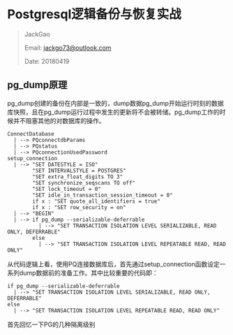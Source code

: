 # Postgresql逻辑备份与恢复实战

> JackGao
>
> Email: jackgo73@outlook.com
>
> Date:  20180419

## pg_dump原理

pg_dump创建的备份在内部是一致的，dump数据pg_dump开始运行时刻的数据库快照，且在pg_dump运行过程中发生的更新将不会被转储。pg_dump工作的时候并不阻塞其他的对数据库的操作。 

```
ConnectDatabase
  | --> PQconnectdbParams
  | --> PQstatus
  | --> PQconnectionUsedPassword
setup_connection
  | --> "SET DATESTYLE = ISO"
        "SET INTERVALSTYLE = POSTGRES"
        "SET extra_float_digits TO 3"
        "SET synchronize_seqscans TO off"
        "SET lock_timeout = 0"
        "SET idle_in_transaction_session_timeout = 0"
        if x : "SET quote_all_identifiers = true"
        if x : "SET row_security = on"
  | --> "BEGIN"
  | --> if pg_dump --serializable-deferrable 
          | --> "SET TRANSACTION ISOLATION LEVEL SERIALIZABLE, READ ONLY, DEFERRABLE"
        else
          | --> "SET TRANSACTION ISOLATION LEVEL REPEATABLE READ, READ ONLY"
```

从代码逻辑上看，使用PQ连接数据库后，首先通过setup_connection函数设定一系列dump数据前的准备工作。其中比较重要的代码即：

```
if pg_dump --serializable-deferrable 
  | --> "SET TRANSACTION ISOLATION LEVEL SERIALIZABLE, READ ONLY, DEFERRABLE"
else
  | --> "SET TRANSACTION ISOLATION LEVEL REPEATABLE READ, READ ONLY"
```

首先回忆一下PG的几种隔离级别



